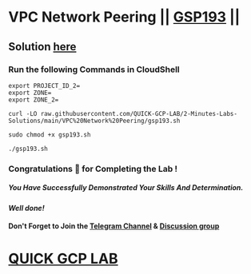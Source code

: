 # VPC Network Peering || [GSP193](https://www.cloudskillsboost.google/focuses/964?parent=catalog) ||

## Solution [here](https://youtu.be/FkOHmlSXZXg)

### Run the following Commands in CloudShell

```
export PROJECT_ID_2=
export ZONE=
export ZONE_2=
```
```
curl -LO raw.githubusercontent.com/QUICK-GCP-LAB/2-Minutes-Labs-Solutions/main/VPC%20Network%20Peering/gsp193.sh

sudo chmod +x gsp193.sh

./gsp193.sh
```

### Congratulations 🎉 for Completing the Lab !

##### *You Have Successfully Demonstrated Your Skills And Determination.*

#### *Well done!*

#### Don't Forget to Join the [Telegram Channel](https://t.me/QuickGcpLab) & [Discussion group](https://t.me/QuickGcpLabChats)

# [QUICK GCP LAB](https://www.youtube.com/@quickgcplab)
